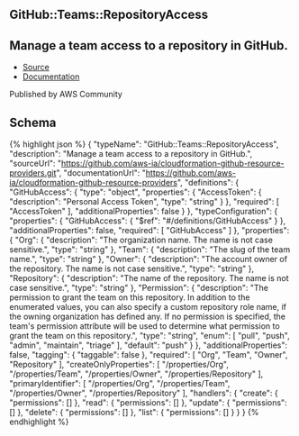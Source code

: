 
## GitHub::Teams::RepositoryAccess

## Manage a team access to a repository in GitHub.

- [Source](https:&#x2F;&#x2F;github.com&#x2F;aws-ia&#x2F;cloudformation-github-resource-providers.git) 
- [Documentation]()

Published by AWS Community

## Schema
{% highlight json %}
{
    "typeName": "GitHub::Teams::RepositoryAccess",
    "description": "Manage a team access to a repository in GitHub.",
    "sourceUrl": "https://github.com/aws-ia/cloudformation-github-resource-providers.git",
    "documentationUrl": "https://github.com/aws-ia/cloudformation-github-resource-providers",
    "definitions": {
        "GitHubAccess": {
            "type": "object",
            "properties": {
                "AccessToken": {
                    "description": "Personal Access Token",
                    "type": "string"
                }
            },
            "required": [
                "AccessToken"
            ],
            "additionalProperties": false
        }
    },
    "typeConfiguration": {
        "properties": {
            "GitHubAccess": {
                "$ref": "#/definitions/GitHubAccess"
            }
        },
        "additionalProperties": false,
        "required": [
            "GitHubAccess"
        ]
    },
    "properties": {
        "Org": {
            "description": "The organization name. The name is not case sensitive.",
            "type": "string"
        },
        "Team": {
            "description": "The slug of the team name.",
            "type": "string"
        },
        "Owner": {
            "description": "The account owner of the repository. The name is not case sensitive.",
            "type": "string"
        },
        "Repository": {
            "description": "The name of the repository. The name is not case sensitive.",
            "type": "string"
        },
        "Permission": {
            "description": "The permission to grant the team on this repository. In addition to the enumerated values, you can also specify a custom repository role name, if the owning organization has defined any. If no permission is specified, the team's permission attribute will be used to determine what permission to grant the team on this repository.",
            "type": "string",
            "enum": [
                "pull",
                "push",
                "admin",
                "maintain",
                "triage"
            ],
            "default": "push"
        }
    },
    "additionalProperties": false,
    "tagging": {
        "taggable": false
    },
    "required": [
        "Org",
        "Team",
        "Owner",
        "Repository"
    ],
    "createOnlyProperties": [
        "/properties/Org",
        "/properties/Team",
        "/properties/Owner",
        "/properties/Repository"
    ],
    "primaryIdentifier": [
        "/properties/Org",
        "/properties/Team",
        "/properties/Owner",
        "/properties/Repository"
    ],
    "handlers": {
        "create": {
            "permissions": []
        },
        "read": {
            "permissions": []
        },
        "update": {
            "permissions": []
        },
        "delete": {
            "permissions": []
        },
        "list": {
            "permissions": []
        }
    }
}
{% endhighlight %}
